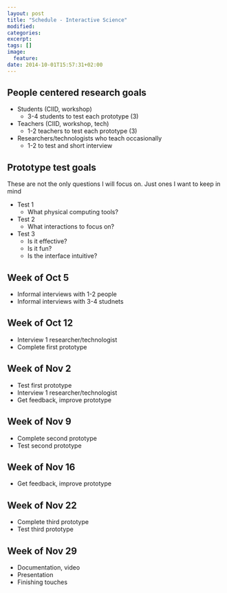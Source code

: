 ```yaml
---
layout: post
title: "Schedule - Interactive Science"
modified:
categories: 
excerpt:
tags: []
image:
  feature:
date: 2014-10-01T15:57:31+02:00
---
```


## People centered research goals

*   Students (CIID, workshop)
    *   3-4 students to test each prototype (3)
*   Teachers (CIID, workshop, tech)
    *   1-2 teachers to test each prototype (3)
*   Researchers/technologists who teach occasionally
    *   1-2 to test and short interview

## Prototype test goals

These are not the only questions I will focus on. Just ones I want to keep in mind

* Test 1
    *   What physical computing tools?
* Test 2
    *   What interactions to focus on? 
* Test 3
    *   Is it effective? 
    *   Is it fun? 
    *   Is the interface intuitive?


## Week of Oct 5

*   Informal interviews with 1-2 people
*   Informal interviews with 3-4 studnets

## Week of Oct 12

*   Interview 1 researcher/technologist
*   Complete first prototype

## Week of Nov 2

*   Test first prototype
*   Interview 1 researcher/technologist
*   Get feedback, improve prototype

## Week of Nov 9

*   Complete second prototype
*   Test second prototype

## Week of Nov 16

*   Get feedback, improve prototype

## Week of Nov 22

*   Complete third prototype
*   Test third prototype

## Week of Nov 29

*   Documentation, video
*   Presentation
*   Finishing touches